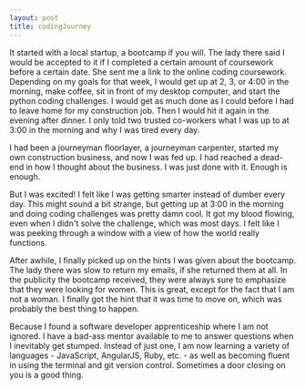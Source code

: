 ```yaml
---
layout: post
title: codingJourney
---
```


It started with a local startup, a bootcamp if you will. The lady there said I would be accepted to it if I completed a certain amount of coursework before a certain date.  She sent me a link to the online coding coursework.  Depending on my goals for that week, I would get up at 2, 3, or 4:00 in the morning, make coffee, sit in front of my desktop computer, and start the python coding challenges.  I would get as much done as I could before I had to leave home for my construction job.  Then I would hit it again in the evening after dinner.  I only told two trusted co-workers what I was up to at 3:00 in the morning and why I was tired every day.  

I had been a journeyman floorlayer, a journeyman carpenter,  started my own construction business, and now I was fed up.  I had reached a dead-end in how I thought about the business.  I was just done with it.  Enough is enough.   

But I was excited!  I felt like I was getting smarter instead of dumber every day.  This might sound a bit strange, but getting up at 3:00 in the morning and doing coding challenges was pretty damn cool.  It got my blood flowing, even when I didn't solve the challenge, which was most days.  I felt like I was peeking through a window with a view of how the world really functions.

After awhile, I finally picked up on the hints I was given about the bootcamp.  The lady there was slow to return my emails, if she returned them at all.  In the publicity the bootcamp received, they were always sure to emphasize that they were looking for women.  This is great, except for the fact that I am not a woman.  I finally got the hint that it was time to move on, which was probably the best thing to happen.

Because I found a software developer apprenticeship where I am not ignored. I have a bad-ass mentor available to me to answer questions when I inevitably get stumped.  Instead of just one, I am now learning a variety of languages - JavaScript, AngularJS, Ruby, etc. - as well as becoming fluent in using the terminal and git version control.  Sometimes a door closing on you is a good thing.      
